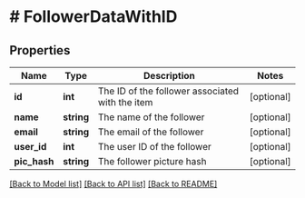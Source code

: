 # # FollowerDataWithID

## Properties

Name | Type | Description | Notes
------------ | ------------- | ------------- | -------------
**id** | **int** | The ID of the follower associated with the item | [optional]
**name** | **string** | The name of the follower | [optional]
**email** | **string** | The email of the follower | [optional]
**user_id** | **int** | The user ID of the follower | [optional]
**pic_hash** | **string** | The follower picture hash | [optional]

[[Back to Model list]](../../README.md#models) [[Back to API list]](../../README.md#endpoints) [[Back to README]](../../README.md)
